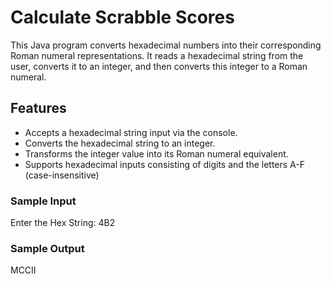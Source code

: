# Calculate Scrabble Scores

This Java program converts hexadecimal numbers into their corresponding Roman numeral representations. It reads a hexadecimal string from the user, converts it to an integer, and then converts this integer to a Roman numeral.

## Features
  
- Accepts a hexadecimal string input via the console.
- Converts the hexadecimal string to an integer.
- Transforms the integer value into its Roman numeral equivalent.
- Supports hexadecimal inputs consisting of digits and the letters A-F (case-insensitive)

### Sample Input
  
Enter the Hex String: 4B2

### Sample Output

MCCII

